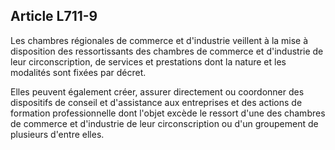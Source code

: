 Article L711-9
----
Les chambres régionales de commerce et d'industrie veillent à la mise à
disposition des ressortissants des chambres de commerce et d'industrie de leur
circonscription, de services et prestations dont la nature et les modalités sont
fixées par décret.

Elles peuvent également créer, assurer directement ou coordonner des dispositifs
de conseil et d'assistance aux entreprises et des actions de formation
professionnelle dont l'objet excède le ressort d'une des chambres de commerce et
d'industrie de leur circonscription ou d'un groupement de plusieurs d'entre
elles.
